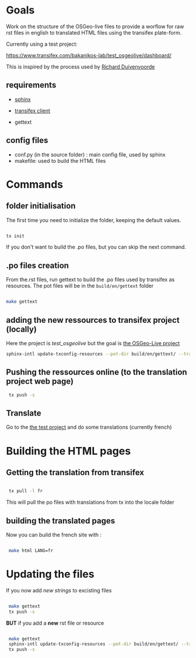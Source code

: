 # Goals
Work on the structure of the OSGeo-live files to provide a worflow for raw rst files in english to translated HTML files using the transifex plate-form.

Currently using a test project:

https://www.transifex.com/bakanikos-lab/test_osgeolive/dashboard/


This is inspired by the process used by [Richard Duivenvoorde](https://github.com/rduivenvoorde/translationtest/blob/master/README.rst) 

## requirements
* [sphinx](http://www.sphinx-doc.org/en/stable/)

* [transifex client](https://docs.transifex.com/client/introduction)

* gettext

## config files
* conf.py (in the source folder) : main config file, used by sphinx
* makefile: used to build the HTML files

#  Commands

## folder initialisation

The first time you need to initialize the folder, keeping the default values.

```bash

tx init

```

If you don't want to build the .po files, but you can skip the next command.


## .po files creation

From the.rst files, run gettext to build the .po files used by transifex as resources. The pot files will be in the `build/en/gettext` folder

```bash

make gettext

```

## adding the new ressources to transifex project (locally) 

Here the project is *test_osgeolive* but the goal is [the OSGeo-Live project](https://www.transifex.com/osgeo/osgeolive/dashboard/) 

```bash
sphinx-intl update-txconfig-resources --pot-dir build/en/gettext/ --transifex-project-name test_osgeolive

```

## Pushing the ressources online (to the translation project web page)

```bash
 tx push -s

```

## Translate

Go to the [the test project](https://www.transifex.com/bakanikos-lab/test_osgeolive/dashboard/) and do some translations (currently french)

# Building the HTML pages

## Getting the translation from transifex

```bash

 tx pull -l fr

```

This will pull the po files with translations from tx into the locale folder


## building the translated pages

Now you can build the french site with :

```bash

 make html LANG=fr

```


# Updating the files

If you now add *new strings* to excisting files

```bash

 make gettext
 tx push -s

```


**BUT** if you add a **new** rst file or resource

```bash

 make gettext
 sphinx-intl update-txconfig-resources --pot-dir build/en/gettext/ --transifex-project-name test_osgeolive
 tx push -s

```
